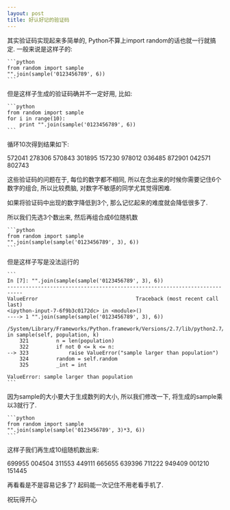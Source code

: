 ```yaml
--- 
layout: post
title: 好认好记的验证码
---
```

其实验证码实现起来多简单的, Python不算上import random的话也就一行就搞定. 一般来说是这样子的:

    ```python
    from random import sample
    "".join(sample('0123456789', 6))  
    ```  

但是这样子生成的验证码确并不一定好用, 比如:

    ```python
    from random import sample
    for i in range(10):
        print "".join(sample('0123456789', 6))
    ```

循环10次得到结果如下:

572041
278306
570843
301895
157230
978012
036485
872901
042571
802743

这些验证码的问题在于, 每位的数字都不相同, 所以在念出来的时候你需要记住6个数字的组合, 所以比较费脑, 对数字不敏感的同学尤其觉得困难.

如果将验证码中出现的数字降低到3个, 那么记忆起来的难度就会降低很多了.

所以我们先选3个数出来, 然后再组合成6位随机数

    ```python
    from random import sample
    "".join(sample(sample('0123456789', 3), 6))
    ```

但是这样子写是没法运行的

    ```
    In [7]: "".join(sample(sample('0123456789', 3), 6))
    ---------------------------------------------------------------------------
    ValueError                                Traceback (most recent call last)
    <ipython-input-7-6f9b3c0172dc> in <module>()
    ----> 1 "".join(sample(sample('0123456789', 3), 6))
    
    /System/Library/Frameworks/Python.framework/Versions/2.7/lib/python2.7/random.pyc in sample(self, population, k)
        321         n = len(population)
        322         if not 0 <= k <= n:
    --> 323             raise ValueError("sample larger than population")
        324         random = self.random
        325         _int = int
    
    ValueError: sample larger than population
    ```

因为sample的大小要大于生成数列的大小, 所以我们修改一下, 将生成的sample乘以3就行了.

    ```python
    from random import sample
    "".join(sample(sample('0123456789', 3)*3, 6))
    ```

这样子我们再生成10组随机数出来:

699955
004504
311553
449111
665655
639396
711222
949409
001210
151445

再看看是不是容易记多了? 起码能一次记住不用老看手机了.


祝玩得开心
